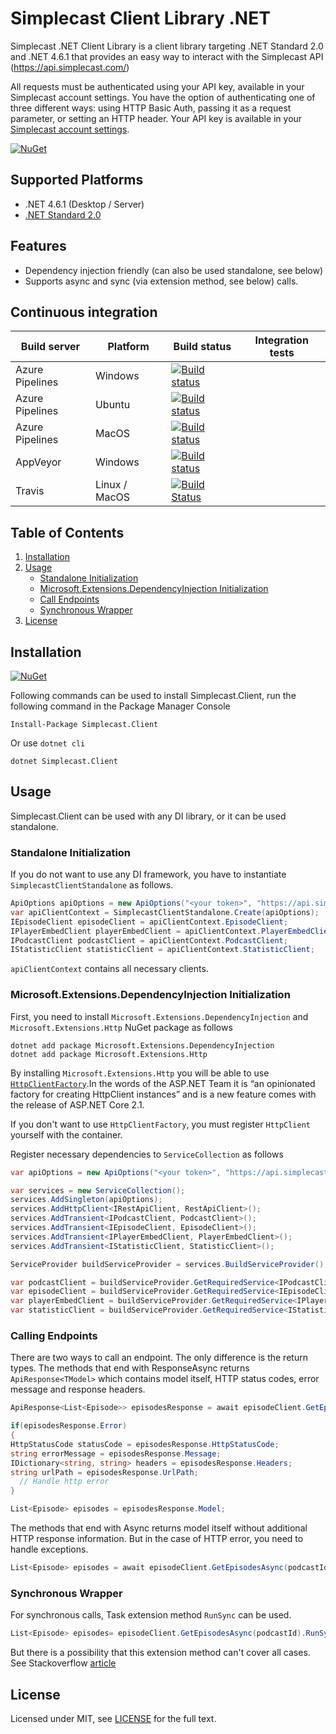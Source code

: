 # Simplecast Client Library .NET

Simplecast .NET Client Library is a client library targeting .NET Standard 2.0 and .NET 4.6.1 that provides an easy way to interact with the Simplecast API (https://api.simplecast.com/)

All requests must be authenticated using your API key, available in your Simplecast account settings. You have the option of authenticating one of three different ways: using HTTP Basic Auth, passing it as a request parameter, or setting an HTTP header. Your API key is available in your [Simplecast account settings](https://api.simplecast.com/user/edit).

[![NuGet](https://img.shields.io/nuget/v/Simplecast.Client.svg)](https://www.nuget.org/packages/Simplecast.Client) 

## Supported Platforms

* .NET 4.6.1 (Desktop / Server)
* [.NET Standard 2.0](https://docs.microsoft.com/en-us/dotnet/standard/net-standard)

## Features
* Dependency injection friendly (can also be used standalone, see below)
* Supports async and sync (via extension method, see below) calls.

## Continuous integration

| Build server                | Platform      | Build status                                                                                                                                                        | Integration tests                                                                                                                                                   |
|-----------------------------|---------------|---------------------------------------------------------------------------------------------------------------------------------------------------------------------|---------------------------------------------------------------------------------------------------------------------------------------------------------------------|
| Azure Pipelines             | Windows       | [![Build status](https://denizirgindev.visualstudio.com/simplecast-api-client-dotnet/_apis/build/status/Build%20Simplecast%20Windows)](https://denizirgindev.visualstudio.com/simplecast-api-client-dotnet/_build/latest?definitionId=6) | |
| Azure Pipelines             | Ubuntu        | [![Build status](https://denizirgindev.visualstudio.com/simplecast-api-client-dotnet/_apis/build/status/Build%20Simplecast%20Ubuntu16)](https://denizirgindev.visualstudio.com/simplecast-api-client-dotnet/_build/latest?definitionId=4) | |
| Azure Pipelines             | MacOS         | [![Build status](https://denizirgindev.visualstudio.com/simplecast-api-client-dotnet/_apis/build/status/Build%20Simplecast%20macOS)](https://denizirgindev.visualstudio.com/simplecast-api-client-dotnet/_build/latest?definitionId=5) | |
| AppVeyor                    | Windows       | [![Build status](https://ci.appveyor.com/api/projects/status/pe8ln6mov67p3ayb?svg=true)](https://ci.appveyor.com/project/Blind-Striker/simplecast-api-client-dotnet)           | |
| Travis                      | Linux / MacOS | [![Build Status](https://travis-ci.com/Blind-Striker/simplecast-api-client-dotnet.svg?token=Vj8PGFoMvzHtyPjfWb4P&branch=master)](https://travis-ci.com/Blind-Striker/simplecast-api-client-dotnet)  | |

## Table of Contents

1. [Installation](#installation)
2. [Usage](#usage)
    - [Standalone Initialization](#standalone-initialization)
    - [Microsoft.Extensions.DependencyInjection Initialization](#microsoftextensionsdependencyinjection-initialization)
    - [Call Endpoints](#call-endpoints)
    - [Synchronous Wrapper](#synchronous-wrapper)
3. [License](#license)

## Installation

[![NuGet](https://img.shields.io/nuget/v/Simplecast.Client.svg)](https://www.nuget.org/packages/Simplecast.Client) 

Following commands can be used to install Simplecast.Client, run the following command in the Package Manager Console

```
Install-Package Simplecast.Client
```

Or use `dotnet cli`

```
dotnet Simplecast.Client
```
## Usage

Simplecast.Client can be used with any DI library, or it can be used standalone.

### Standalone Initialization

If you do not want to use any DI framework, you have to instantiate `SimplecastClientStandalone` as follows.

```csharp
ApiOptions apiOptions = new ApiOptions("<your token>", "https://api.simplecast.com/v1/");
var apiClientContext = SimplecastClientStandalone.Create(apiOptions);
IEpisodeClient episodeClient = apiClientContext.EpisodeClient;
IPlayerEmbedClient playerEmbedClient = apiClientContext.PlayerEmbedClient;
IPodcastClient podcastClient = apiClientContext.PodcastClient;
IStatisticClient statisticClient = apiClientContext.StatisticClient;
```

`apiClientContext` contains all necessary clients.

### Microsoft.Extensions.DependencyInjection Initialization

First, you need to install `Microsoft.Extensions.DependencyInjection` and `Microsoft.Extensions.Http` NuGet package as follows

```
dotnet add package Microsoft.Extensions.DependencyInjection
dotnet add package Microsoft.Extensions.Http
```

By installing `Microsoft.Extensions.Http` you will be able to use [`HttpClientFactory`](https://www.stevejgordon.co.uk/introduction-to-httpclientfactory-aspnetcore).In the words of the ASP.NET Team it is “an opinionated factory for creating HttpClient instances” and is a new feature comes with the release of ASP.NET Core 2.1. 

If you don't want to use `HttpClientFactory`, you must register `HttpClient` yourself with the container.

Register necessary dependencies to `ServiceCollection` as follows

```csharp
var apiOptions = new ApiOptions("<your token>", "https://api.simplecast.com/v1/");

var services = new ServiceCollection();
services.AddSingleton(apiOptions);
services.AddHttpClient<IRestApiClient, RestApiClient>();
services.AddTransient<IPodcastClient, PodcastClient>();
services.AddTransient<IEpisodeClient, EpisodeClient>();
services.AddTransient<IPlayerEmbedClient, PlayerEmbedClient>();
services.AddTransient<IStatisticClient, StatisticClient>();

ServiceProvider buildServiceProvider = services.BuildServiceProvider();

var podcastClient = buildServiceProvider.GetRequiredService<IPodcastClient>();
var episodeClient = buildServiceProvider.GetRequiredService<IEpisodeClient>();
var playerEmbedClient = buildServiceProvider.GetRequiredService<IPlayerEmbedClient>();
var statisticClient = buildServiceProvider.GetRequiredService<IStatisticClient>();
```

### Calling Endpoints

There are two ways to call an endpoint. The only difference is the return types. The methods that end with ResponseAsync returns `ApiResponse<TModel>` which contains model itself, HTTP status codes, error message and response headers.

```csharp
ApiResponse<List<Episode>> episodesResponse = await episodeClient.GetEpisodesResponseAsync(podcastId);

if(episodesResponse.Error)
{
HttpStatusCode statusCode = episodesResponse.HttpStatusCode;
string errorMessage = episodesResponse.Message;
IDictionary<string, string> headers = episodesResponse.Headers;
string urlPath = episodesResponse.UrlPath;
  // Handle http error
}

List<Episode> episodes = episodesResponse.Model;
```

The methods that end with Async returns model itself without additional HTTP response information. But in the case of HTTP error, you need to handle exceptions.

```csharp
List<Episode> episodes = await episodeClient.GetEpisodesAsync(podcastId);
```

### Synchronous Wrapper

For synchronous calls, Task extension method `RunSync` can be used. 

```csharp
List<Episode> episodes= episodeClient.GetEpisodesAsync(podcastId).RunSync();
```
But there is a possibility that this extension method can't cover all cases. See Stackoverflow [article](https://stackoverflow.com/a/25097498/1577827)

## License
Licensed under MIT, see [LICENSE](LICENSE) for the full text.
